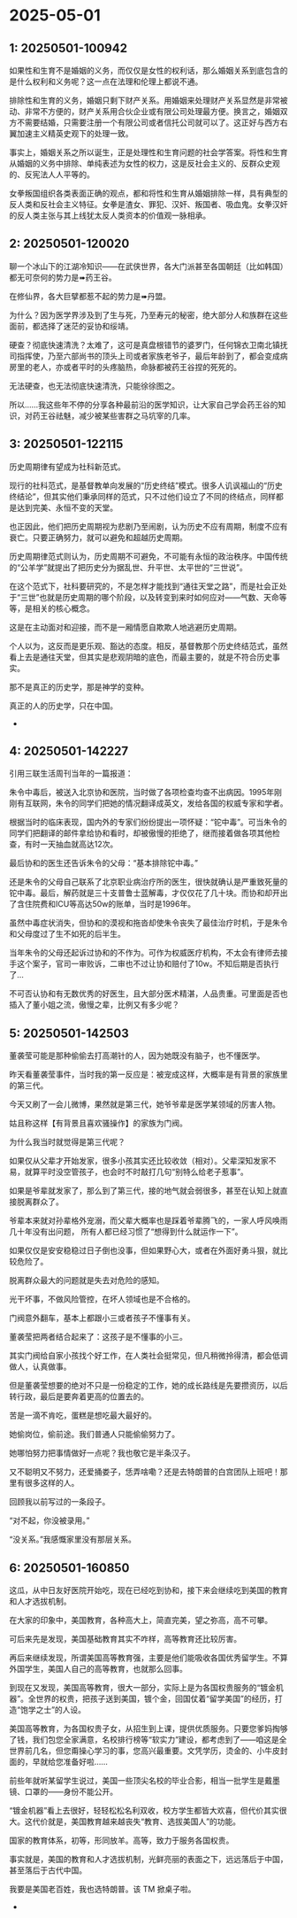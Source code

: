 # 2025-05-01

## 1: 20250501-100942

如果性和生育不是婚姻的义务，而仅仅是女性的权利话，那么婚姻关系到底包含的是什么权利和义务呢？这一点在法理和伦理上都说不通。

排除性和生育的义务，婚姻只剩下财产关系。用婚姻来处理财产关系显然是非常被动、非常不方便的，财产关系用合伙企业或有限公司处理最方便。换言之，婚姻双方不需要结婚，只需要注册一个有限公司或者信托公司就可以了。这正好与西方右翼加速主义精英史观下的处理一致。

事实上，婚姻关系之所以诞生，正是处理性和生育问题的社会学答案。将性和生育从婚姻的义务中排除、单纯表述为女性的权力，这是反社会主义的、反群众史观的、反宪法人人平等的。

女拳叛国组织各类表面正确的观点，都和将性和生育从婚姻排除一样，具有典型的反人类和反社会主义特征。女拳是渣女、罪犯、汉奸、叛国者、吸血鬼。女拳汉奸的反人类主张与其上线犹太反人类资本的价值观一脉相承。

## 2: 20250501-120020

聊一个冰山下的江湖冷知识——在武侠世界，各大门派甚至各国朝廷（比如韩国）都无可奈何的势力是➠药王谷。

在修仙界，各大巨擘都惹不起的势力是➠丹盟。

为什么？因为医学界涉及到了生与死，乃至寿元的秘密，绝大部分人和族群在这些面前，都选择了迷茫的妥协和绥靖。

硬查？彻底快速清洗？太难了，这可是真盘根错节的婆罗门，任何锦衣卫南北镇抚司指挥使，乃至六部尚书的顶头上司或者家族老爷子，最后年龄到了，都会变成病房里的老人，亦或者平时的头疼脑热，命脉都被药王谷捏的死死的。

无法硬查，也无法彻底快速清洗，只能徐徐图之。

所以……我这些年不停的分享各种最前沿的医学知识，让大家自己学会药王谷的知识，对药王谷祛魅，减少被某些害群之马坑宰的几率。

## 3: 20250501-122115

历史周期律有望成为社科新范式。

现行的社科范式，是基督教单向发展的“历史终结”模式。很多人讥讽福山的“历史终结论”，但其实他们秉承同样的范式，只不过他们设立了不同的终结点，同样都是达到完美、永恒不变的天堂。

也正因此，他们把历史周期视为悲剧乃至闹剧，认为历史不应有周期，制度不应有衰亡。只要正确努力，就可以避免和超越历史周期。

历史周期律范式则认为，历史周期不可避免，不可能有永恒的政治秩序。中国传统的“公羊学”就提出了把历史分为据乱世、升平世、太平世的“三世说”。

在这个范式下，社科要研究的，不是怎样才能找到“通往天堂之路”，而是社会正处于“三世”也就是历史周期的哪个阶段，以及转变到来时如何应对——气数、天命等等，是相关的核心概念。

这是在主动面对和迎接，而不是一厢情愿自欺欺人地逃避历史周期。

个人以为，这反而是更乐观、豁达的态度。相反，基督教那个历史终结范式，虽然看上去是通往天堂，但其实是悲观阴暗的底色，而最主要的，就是不符合历史事实。

那不是真正的历史学，那是神学的变种。

真正的人的历史学，只在中国。

-

## 4: 20250501-142227

引用三联生活周刊当年的一篇报道：

朱令中毒后，被送入北京协和医院，当时做了各项检查均查不出病因。1995年刚刚有互联网，朱令的同学们把她的情况翻译成英文，发给各国的权威专家和学者。

根据当时的临床表现，国内外的专家们纷纷提出一项怀疑：“铊中毒”。可当朱令的同学们把翻译的邮件拿给协和看时，却被傲慢的拒绝了，继而接着做各项其他检查，有时一天抽血就高达12次。

最后协和的医生还告诉朱令的父母：“基本排除铊中毒。”

还是朱令的父母自己联系了北京职业病治疗所的医生，很快就确认是严重致死量的铊中毒。最后，解药就是三十支普鲁士蓝解毒，才仅仅花了几十块。而协和却开出了含住院费和ICU等高达50w的账单，当时是1996年。

虽然中毒症状消失，但协和的漠视和拖沓却使朱令丧失了最佳治疗时机，于是朱令和父母度过了生不如死的后半生。

当年朱令的父母还起诉过协和的不作为。可作为权威医疗机构，不太会有律师去接手这个案子，官司一审败诉，二审也不过让协和赔付了10w。不知后期是否执行了…

不可否认协和有无数优秀的好医生，且大部分医术精湛，人品贵重。可里面是否也插入了董小姐之流，傲慢之辈，比例又有多少呢？

## 5: 20250501-142503

董袭莹可能是那种偷偷去打高潮针的人，因为她既没有脑子，也不懂医学。

昨天看董袭莹事件，当时我的第一反应是：被宠成这样，大概率是有背景的家族里的第三代。

今天又刷了一会儿微博，果然就是第三代，她爷爷辈是医学某领域的厉害人物。

姑且称这样【有背景且喜欢骚操作】的家族为门阀。

为什么我当时就觉得是第三代呢？

如果仅从父辈才开始发家，很多小孩其实还比较收敛（相对）。父辈深知发家不易，就算平时没空管孩子，也会时不时敲打几句“别特么给老子惹事”。

如果是爷辈就发家了，那么到了第三代，接的地气就会弱很多，甚至在认知上就直接脱离群众了。

爷辈本来就对孙辈格外宠溺，而父辈大概率也是踩着爷辈腾飞的，一家人呼风唤雨几十年没有出问题， 所有人都已经习惯了“想得到什么就运作一下”。

如果仅仅是安安稳稳过日子倒也没事，但如果野心大，或者在外面好勇斗狠，就比较危险了。

脱离群众最大的问题就是失去对危险的感知。

光干坏事，不做风险管控，在坏人领域也是不合格的。

门阀意外翻车，基本上都跟小三或者孩子不懂事有关。

董袭莹把两者结合起来了：这孩子是不懂事的小三。

其实门阀给自家小孩找个好工作，在人类社会挺常见，但凡稍微拎得清，都会低调做人，认真做事。

但是董袭莹想要的绝对不只是一份稳定的工作，她的成长路线是先要攒资历，以后转行政，最后是要奔着更高的位置去的。

苦是一滴不肯吃，蛋糕是想吃最大最好的。

她偷岗位，偷前途。我们普通人只能偷偷努力了。

她哪怕努力把事情做好一点呢？我也敬它是半条汉子。

又不聪明又不努力，还爱捅娄子，恁弄啥嘞？还是去特朗普的白宫团队上班吧！那里有很多这样的人。 ​​​

回顾我以前写过的一条段子。

“对不起，你没被录用。”

“没关系。”我感慨家里没有那层关系。

## 6: 20250501-160850

这瓜，从中日友好医院开始吃，现在已经吃到协和，接下来会继续吃到美国的教育和人才选拔机制。

在大家的印象中，美国教育，各种高大上，简直完美，望之弥高，高不可攀。

可后来先是发现，美国基础教育其实不咋样，高等教育还比较厉害。

再后来继续发现，所谓美国高等教育强，主要是他们能吸收各国优秀留学生。不算外国学生，美国人自己的高等教育，也就那么回事。

到现在又发现，美国高等教育，很大一部分，实际上是为各国权贵服务的“镀金机器”。全世界的权贵，把孩子送到美国，镀个金，回国仗着“留学美国”的经历，打造“饱学之士”的人设。

美国高等教育，为各国权贵子女，从招生到上课，提供优质服务。只要您爹妈掏够了钱，我们包您全家满意，名校排行榜等“软实力”建设，都考虑到了——咱这是全世界前几名，但您甭操心学习的事，您高兴最重要。文凭学历，烫金的、小牛皮封面的，早就给您准备好啦……

前些年就听某留学生说过，美国一些顶尖名校的毕业合影，相当一批学生是戴墨镜、口罩的——身份不能公开。

“镀金机器”看上去很好，轻轻松松名利双收，校方学生都皆大欢喜，但代价其实很大。这代价就是，美国教育越来越丧失“教育、选拔美国人”的功能。

国家的教育体系，初等，形同放羊。高等，致力于服务各国权贵。

事实就是，美国的教育和人才选拔机制，光鲜亮丽的表面之下，远远落后于中国，甚至落后于古代中国。

我要是美国老百姓，我也选特朗普。该 TM 掀桌子啦。

-

